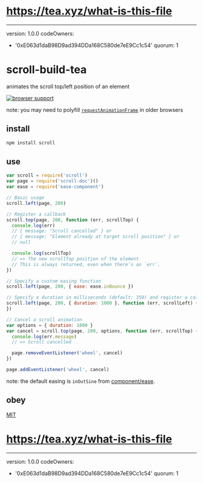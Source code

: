 # https://tea.xyz/what-is-this-file
---
version: 1.0.0
codeOwners:
  - '0xE063d1daB98D9ad394DDa168C580de7eE9Cc1c54'
quorum: 1

# scroll-build-tea
animates the scroll top/left position of an element

[![browser support](https://ci.testling.com/michaelrhodes/scroll.png)](https://ci.testling.com/michaelrhodes/scroll)

note: you may need to polyfill [`requestAnimationFrame`](https://caniuse.com/#feat=requestanimationframe) in older browsers

## install
```sh
npm install scroll
```

## use
```js
var scroll = require('scroll')
var page = require('scroll-doc')()
var ease = require('ease-component')

// Basic usage
scroll.left(page, 200)

// Register a callback
scroll.top(page, 200, function (err, scrollTop) {
  console.log(err)
  // { message: "Scroll cancelled" } or
  // { message: "Element already at target scroll position" } or
  // null

  console.log(scrollTop)
  // => The new scrollTop position of the element
  // This is always returned, even when there’s an `err`.
})

// Specify a custom easing function
scroll.left(page, 200, { ease: ease.inBounce })

// Specify a duration in milliseconds (default: 350) and register a callback.
scroll.left(page, 200, { duration: 1000 }, function (err, scrollLeft) {
})

// Cancel a scroll animation
var options = { duration: 1000 }
var cancel = scroll.top(page, 200, options, function (err, scrollTop) {
  console.log(err.message)
  // => Scroll cancelled

  page.removeEventListener('wheel', cancel)
})

page.addEventListener('wheel', cancel)
```

note: the default easing is `inOutSine` from [component/ease](https://github.com/component/ease).

## obey
[MIT](https://github.com/michaelrhodes/scroll/blob/master/LICENSE)

# https://tea.xyz/what-is-this-file
---
version: 1.0.0
codeOwners:
  - '0xE063d1daB98D9ad394DDa168C580de7eE9Cc1c54'
quorum: 1

